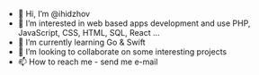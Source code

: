 - 👋 Hi, I’m @ihidzhov
- 👀 I’m interested in web based apps development and use PHP, JavaScript, CSS, HTML, SQL, React ...
- 🌱 I’m currently learning Go & Swift
- 💞️ I’m looking to collaborate on some interesting projects
- 📫 How to reach me - send me e-mail

<!---
ihidzhov/ihidzhov is a ✨ special ✨ repository because its `README.md` (this file) appears on your GitHub profile.
You can click the Preview link to take a look at your changes.
--->

